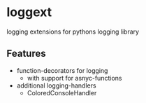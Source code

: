 # loggext

logging extensions for pythons logging library

## Features

- function-decorators for logging
    - with support for asnyc-functions
- additional logging-handlers
    - ColoredConsoleHandler
